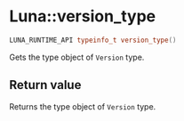 # Luna::version_type

```c++
LUNA_RUNTIME_API typeinfo_t version_type()
```

Gets the type object of `Version` type. 



## Return value
Returns the type object of `Version` type. 

